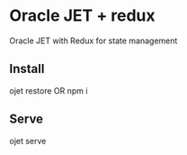 # Oracle JET + redux
Oracle JET with Redux for state management

## Install
ojet restore OR npm i

## Serve
ojet serve
